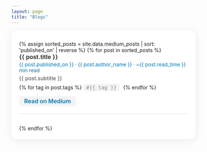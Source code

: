```yaml
---
layout: page
title: "Blogs"
---
```


<link rel="icon" type="image/svg+xml" href="{{ '/assets/logo.svg' | relative_url }}">

<style>
.site-container {
  max-width: 750px;
  margin: 0 auto;
  padding: 2em 1.5em 1.5em 1.5em;
  background: #fff;
  border-radius: 16px;
  box-shadow: 0 4px 24px rgba(0,0,0,0.07);
}
.site-container h2 {
  color: #0077B5;
  font-weight: 700;
  margin-top: 1.5em;
}
.site-container .blog-list {
  padding: 0;
  margin: 0;
}
.site-container .blog-item {
  margin-bottom: 2.2em;
  padding-bottom: 1.2em;
  border-bottom: 1px solid #e0e0e0;
  list-style: none;
}
.site-container .blog-title {
  font-size: 1.15em;
  font-weight: 600;
  color: #222;
  margin-bottom: 0.2em;
}
.site-container .blog-meta {
  color: #0077B5;
  font-size: 0.98em;
  margin-bottom: 0.4em;
}
.site-container .blog-desc {
  font-size: 1.04em;
  color: #444;
  margin-bottom: 0.4em;
}
.site-container .blog-tags {
  margin-bottom: 0.5em;
}
.site-container .blog-tag {
  display: inline-block;
  background: #f3f3f3;
  color: #888;
  font-size: 0.97em;
  border-radius: 6px;
  padding: 2px 8px;
  margin-right: 6px;
  margin-bottom: 2px;
  font-family: monospace;
  letter-spacing: 0.01em;
}
.site-container a {
  color: #0077B5;
  text-decoration: none;
  font-weight: 500;
}
.site-container a:hover {
  text-decoration: underline;
}
.site-container a.read-on-medium {
  font-size: 1.13em;
  font-weight: 600;
  padding: 4px 14px;
  background: #f3f3f3;
  color: #0077B5;
  border-radius: 6px;
  display: inline-block;
  margin-top: 0.3em;
  margin-bottom: 0.2em;
  transition: background 0.2s;
}
.site-container a.read-on-medium:hover {
  background: #e0e0e0;
  text-decoration: underline;
}
</style>

<div class="site-container">

<ul class="blog-list">
{% assign sorted_posts = site.data.medium_posts | sort: 'published_on' | reverse %}
{% for post in sorted_posts %}
  <li class="blog-item">
    <div class="blog-title">{{ post.title }}</div>
    <div class="blog-meta">{{ post.published_on }} · {{ post.author_name }} · ~{{ post.read_time }} min read</div>
    <div class="blog-desc">{{ post.subtitle }}</div>
    <div class="blog-tags">
      {% for tag in post.tags %}
        <span class="blog-tag">#{{ tag }}</span>
      {% endfor %}
    </div>
    <a class="read-on-medium" href="{{ post.url }}" target="_blank">Read on Medium</a>
  </li>
{% endfor %}
</ul>

</div>
